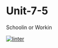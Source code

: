# Unit-7-5
Schoolin or Workin

[![linter](https://github.com/BigGuyAlex/Unit-7-5/workflows/linter/badge.svg)](https://github.com/marketplace/actions/super-linter)

